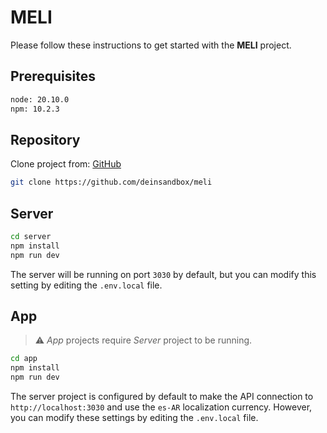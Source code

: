 # MELI

Please follow these instructions to get started with the **MELI** project.

## Prerequisites

```bash
node: 20.10.0
npm: 10.2.3
```

## Repository

Clone project from: [GitHub](https://github.com/deinsandbox/meli)

```bash
git clone https://github.com/deinsandbox/meli
```

## Server

```bash
cd server
npm install
npm run dev
```

The server will be running on port `3030` by default, but you can modify this setting by editing the `.env.local` file.

## App

> ⚠ *App* projects require *Server* project to be running.

```bash
cd app
npm install
npm run dev
```

The server project is configured by default to make the API connection to `http://localhost:3030` and use the `es-AR` localization currency. However, you can modify these settings by editing the `.env.local` file.
